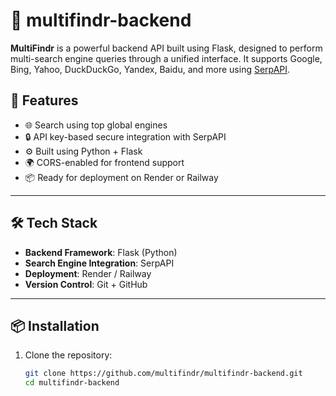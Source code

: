 # 🔎 multifindr-backend

**MultiFindr** is a powerful backend API built using Flask, designed to perform multi-search engine queries through a unified interface. It supports Google, Bing, Yahoo, DuckDuckGo, Yandex, Baidu, and more using [SerpAPI](https://serpapi.com/).

## 🚀 Features

- 🌐 Search using top global engines
- 🔒 API key-based secure integration with SerpAPI
- ⚙️ Built using Python + Flask
- 🌍 CORS-enabled for frontend support
- 📦 Ready for deployment on Render or Railway

---

## 🛠️ Tech Stack

- **Backend Framework**: Flask (Python)
- **Search Engine Integration**: SerpAPI
- **Deployment**: Render / Railway
- **Version Control**: Git + GitHub

---

## 📦 Installation

1. Clone the repository:

   ```bash
   git clone https://github.com/multifindr/multifindr-backend.git
   cd multifindr-backend
